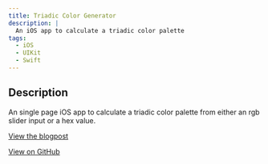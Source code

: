 ```yaml
---
title: Triadic Color Generator
description: |
  An iOS app to calculate a triadic color palette
tags:
  - iOS
  - UIKit
  - Swift
---
```

## Description
An single page iOS app to calculate a triadic color palette from either an rgb slider input or a hex value.

[View the blogpost](/blog/2021/10/ios-triadic-color)

[View on GitHub](https://github.com/kaischuygon/mobile-app-dev/tree/master/triadic)